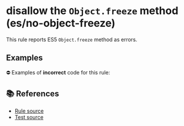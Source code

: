 # disallow the `Object.freeze` method (es/no-object-freeze)

This rule reports ES5 `Object.freeze` method as errors.

## Examples

⛔ Examples of **incorrect** code for this rule:

<eslint-playground type="bad" code="/*eslint es/no-object-freeze: error */
Object.freeze(obj)
" />

## 📚 References

- [Rule source](https://github.com/mysticatea/eslint-plugin-es/blob/v3.0.1/lib/rules/no-object-freeze.js)
- [Test source](https://github.com/mysticatea/eslint-plugin-es/blob/v3.0.1/tests/lib/rules/no-object-freeze.js)
